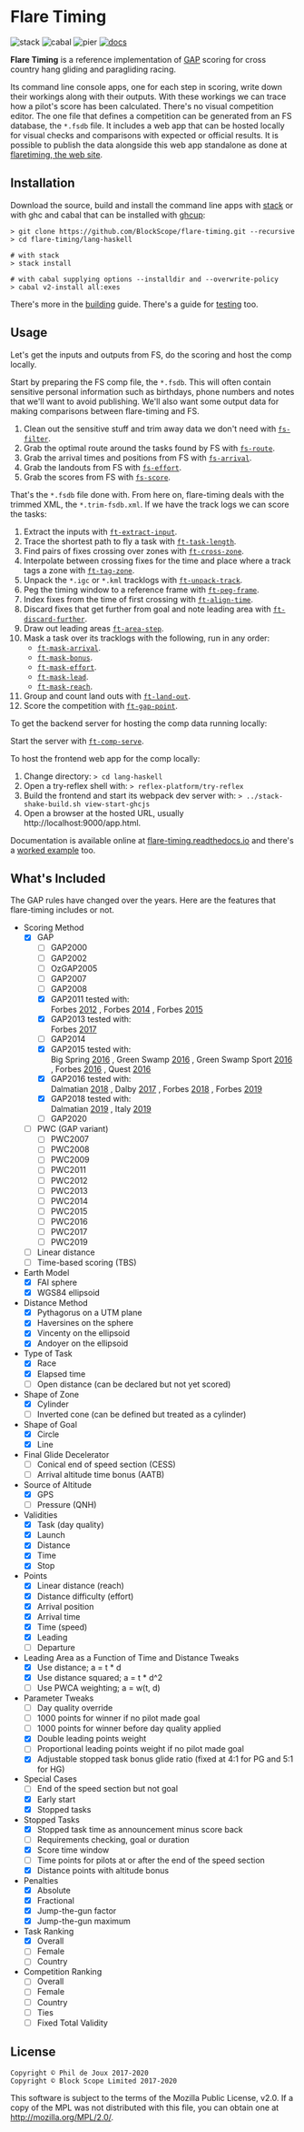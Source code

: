 # Flare Timing

![stack](https://github.com/BlockScope/flare-timing/workflows/stack/badge.svg)
![cabal](https://github.com/BlockScope/flare-timing/workflows/cabal/badge.svg)
![pier](https://github.com/BlockScope/flare-timing/workflows/pier/badge.svg)
[![docs](https://readthedocs.org/projects/flare-timing/badge/?version=latest)](https://flare-timing.readthedocs.io/en/latest/?badge=latest)

**Flare Timing** is a reference implementation of [GAP](lang-haskell/GAP.md)
scoring for cross country hang gliding and paragliding racing.

Its command line console apps, one for each step in scoring, write down their
workings along with their outputs. With these workings we can trace how
a pilot's score has been calculated. There's no visual competition editor. The
one file that defines a competition can be generated from an FS database, the
`*.fsdb` file. It includes a web app that can be hosted locally for visual
checks and comparisons with expected or official results. It is possible to
publish the data alongside this web app standalone as done at [flaretiming, the
web site](https://flaretiming.com).

## Installation

Download the source, build and install the command line apps with
[stack](https://docs.haskellstack.org) or with ghc and cabal that can be
installed with [ghcup](https://www.haskell.org/ghcup/):

```
> git clone https://github.com/BlockScope/flare-timing.git --recursive
> cd flare-timing/lang-haskell

# with stack
> stack install

# with cabal supplying options --installdir and --overwrite-policy
> cabal v2-install all:exes
```

There's more in the [building](lang-haskell/BUILDING.md) guide. There's a guide for
[testing](lang-haskell/TESTING.md) too.

## Usage

Let's get the inputs and outputs from FS, do the scoring and host the comp
locally.

Start by preparing the FS comp file, the `*.fsdb`. This will often contain
sensitive personal information such as birthdays, phone numbers and notes that
we'll want to avoid publishing. We'll also want some output data for making
comparisons between flare-timing and FS.

1. Clean out the sensitive stuff and trim away data we don't need with
[`fs-filter`](lang-haskell/flare-timing/prod-apps/fs-filter).  
2. Grab the optimal route around the tasks found by FS with
[`fs-route`](lang-haskell/flare-timing/prod-apps/fs-route).  
3. Grab the arrival times and positions from FS with
[`fs-arrival`](lang-haskell/flare-timing/prod-apps/fs-arrival).  
4. Grab the landouts from FS with
[`fs-effort`](lang-haskell/flare-timing/prod-apps/fs-effort).  
5. Grab the scores from FS with
[`fs-score`](lang-haskell/flare-timing/prod-apps/fs-score).  

That's the `*.fsdb` file done with. From here on, flare-timing deals with the
trimmed XML, the `*.trim-fsdb.xml`. If we have the track logs we can score the
tasks:

1. Extract the inputs with
[`ft-extract-input`](lang-haskell/flare-timing/prod-apps/extract-input).  
2. Trace the shortest path to fly a task with
[`ft-task-length`](lang-haskell/flare-timing/prod-apps/task-length).  
3. Find pairs of fixes crossing over zones with
[`ft-cross-zone`](lang-haskell/flare-timing/prod-apps/cross-zone).  
4. Interpolate between crossing fixes for the time and place where a track tags
a zone with [`ft-tag-zone`](lang-haskell/flare-timing/prod-apps/tag-zone).  
5. Unpack the `*.igc` or `*.kml` tracklogs with
[`ft-unpack-track`](lang-haskell/flare-timing/prod-apps/unpack-track).  
6. Peg the timing window to a reference frame with
[`ft-peg-frame`](lang-haskell/flare-timing/prod-apps/peg-frame).  
7. Index fixes from the time of first crossing with
[`ft-align-time`](lang-haskell/flare-timing/prod-apps/align-time).  
8. Discard fixes that get further from goal and note leading area with
[`ft-discard-further`](lang-haskell/flare-timing/prod-apps/discard-further).  
9. Draw out leading areas 
[`ft-area-step`](lang-haskell/flare-timing/prod-apps/area-step).  
10. Mask a task over its tracklogs with the following, run in any order:
    * [`ft-mask-arrival`](lang-haskell/flare-timing/prod-apps/mask-arrival).  
    * [`ft-mask-bonus`](lang-haskell/flare-timing/prod-apps/mask-bonus).  
    * [`ft-mask-effort`](lang-haskell/flare-timing/prod-apps/mask-effort).  
    * [`ft-mask-lead`](lang-haskell/flare-timing/prod-apps/mask-lead).  
    * [`ft-mask-reach`](lang-haskell/flare-timing/prod-apps/mask-reach).  
11. Group and count land outs with
[`ft-land-out`](lang-haskell/flare-timing/prod-apps/land-out).  
12. Score the competition with [`ft-gap-point`](lang-haskell/flare-timing/prod-apps/gap-point).  

To get the backend server for hosting the comp data running locally:

Start the server with
[`ft-comp-serve`](lang-haskell/app-serve).  

To host the frontend web app for the comp locally:

1. Change directory:
    `> cd lang-haskell`
2. Open a try-reflex shell with:
    `> reflex-platform/try-reflex`
3. Build the frontend and start its webpack dev server with:
    `> ../stack-shake-build.sh view-start-ghcjs`
4. Open a browser at the hosted URL, usually http://localhost:9000/app.html.

Documentation is available online at
[flare-timing.readthedocs.io](http://flare-timing.readthedocs.io/) and there's
a [worked example](lang-haskell/EXAMPLE.md) too.

## What's Included

The GAP rules have changed over the years. Here are the features that
flare-timing includes or not.

* Scoring Method
    - [x] GAP
        - [ ] GAP2000
        - [ ] GAP2002
        - [ ] OzGAP2005
        - [ ] GAP2007
        - [ ] GAP2008
        - [x] GAP2011 tested with:    
            Forbes [2012](http://2012-forbes.flaretiming.com)
            , Forbes [2014](http://2014-forbes.flaretiming.com)
            , Forbes [2015](http://2015-forbes.flaretiming.com)            
        - [x] GAP2013 tested with:    
            Forbes [2017](http://2017-forbes.flaretiming.com)
        - [ ] GAP2014
        - [x] GAP2015 tested with:    
            Big Spring [2016](http://2016-big-spring.flaretiming.com)
            , Green Swamp [2016](http://2016-greenswamp.flaretiming.com)
            , Green Swamp Sport [2016](http://2016-greenswamp-sport.flaretiming.com)
            , Forbes [2016](http://2016-forbes.flaretiming.com)
            , Quest [2016](http://2016-quest.flaretiming.com)
        - [x] GAP2016 tested with:    
            Dalmatian [2018](http://2018-dalmatian.flaretiming.com)
            , Dalby [2017](http://2017-dalby.flaretiming.com)
            , Forbes [2018](http://2018-forbes.flaretiming.com)
            , Forbes [2019](http://2018-forbes.flaretiming.com)
        - [x] GAP2018 tested with:    
            Dalmatian [2019](http://2019-dalmatian.flaretiming.com)
            , Italy [2019](http://2019-italy.flaretiming.com)
        - [ ] GAP2020
    - [ ] PWC (GAP variant)
        - [ ] PWC2007
        - [ ] PWC2008
        - [ ] PWC2009
        - [ ] PWC2011
        - [ ] PWC2012
        - [ ] PWC2013
        - [ ] PWC2014
        - [ ] PWC2015
        - [ ] PWC2016
        - [ ] PWC2017
        - [ ] PWC2019
    - [ ] Linear distance
    - [ ] Time-based scoring (TBS)
* Earth Model
    - [x] FAI sphere
    - [x] WGS84 ellipsoid
* Distance Method
    - [x] Pythagorus on a UTM plane
    - [x] Haversines on the sphere
    - [x] Vincenty on the ellipsoid
    - [x] Andoyer on the ellipsoid
* Type of Task
    - [x] Race
    - [x] Elapsed time
    - [ ] Open distance (can be declared but not yet scored)
* Shape of Zone
    - [x] Cylinder
    - [ ] Inverted cone (can be defined but treated as a cylinder)
* Shape of Goal
    - [x] Circle
    - [x] Line
* Final Glide Decelerator
    - [ ] Conical end of speed section (CESS)
    - [ ] Arrival altitude time bonus (AATB)
* Source of Altitude
    - [x] GPS
    - [ ] Pressure (QNH)
* Validities
    - [x] Task (day quality)
    - [x] Launch
    - [x] Distance
    - [x] Time
    - [x] Stop
* Points
    - [x] Linear distance (reach)
    - [x] Distance difficulty (effort)
    - [x] Arrival position
    - [x] Arrival time
    - [x] Time (speed)
    - [x] Leading
    - [ ] Departure
* Leading Area as a Function of Time and Distance Tweaks
    - [x] Use distance; a = t * d
    - [x] Use distance squared; a = t * d^2
    - [ ] Use PWCA weighting; a = w(t, d)
* Parameter Tweaks
    - [ ] Day quality override
    - [ ] 1000 points for winner if no pilot made goal
    - [ ] 1000 points for winner before day quality applied
    - [x] Double leading points weight
    - [ ] Proportional leading points weight if no pilot made goal
    - [x] Adjustable stopped task bonus glide ratio (fixed at 4:1 for PG and 5:1 for HG)
* Special Cases
    - [ ] End of the speed section but not goal
    - [x] Early start
    - [x] Stopped tasks
* Stopped Tasks
    - [x] Stopped task time as announcement minus score back
    - [ ] Requirements checking, goal or duration
    - [x] Score time window
    - [ ] Time points for pilots at or after the end of the speed section
    - [x] Distance points with altitude bonus
* Penalties
    - [x] Absolute
    - [x] Fractional
    - [x] Jump-the-gun factor
    - [x] Jump-the-gun maximum
* Task Ranking
    - [x] Overall
    - [ ] Female
    - [ ] Country
* Competition Ranking
    - [ ] Overall
    - [ ] Female
    - [ ] Country
    - [ ] Ties
    - [ ] Fixed Total Validity

## License

```
Copyright © Phil de Joux 2017-2020
Copyright © Block Scope Limited 2017-2020
```

This software is subject to the terms of the Mozilla Public License, v2.0. If
a copy of the MPL was not distributed with this file, you can obtain one at
http://mozilla.org/MPL/2.0/.
